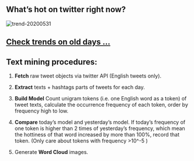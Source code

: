 ## What’s hot on twitter right now?

![trend-20200531][wordcloud]

[wordcloud]: https://raw.githubusercontent.com/xdqc/tweet-trend-everyday/master/word-cloud/trend-20200531.png?token=AF5V4P7ADR6KQBZ4CEDTNIK6AXRMU "trend-20200531"

## [Check trends on old days ...](https://github.com/xdqc/tweet-trend-everyday/tree/master/word-cloud)

## Text mining procedures:

1. **Fetch** raw tweet objects via twitter API (English tweets only).

2. **Extract** texts + hashtags parts of tweets for each day.

3. **Build Model** Count unigram tokens (i.e. one English word as a token) of tweet texts, calculate the occurrence frequency of each token, order by frequency high to low.

4. **Compare** today’s model and yesterday’s model. If today’s frequency of one token is higher than 2 times of yesterday’s frequency, which mean the hottiness of that word increased by more than 100%, record that token. (Only care about tokens with frequency >10^-5 )

5. Generate **Word Cloud** images.
